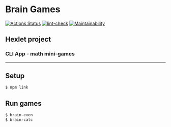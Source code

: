 # Brain Games

[![Actions Status](https://github.com/ArtMan-8/frontend-project-lvl1/workflows/hexlet-check/badge.svg)](https://github.com/ArtMan-8/frontend-project-lvl1/actions) [![lint-check](https://github.com/ArtMan-8/frontend-project-lvl1/actions/workflows/lint-check.yml/badge.svg)](https://github.com/ArtMan-8/frontend-project-lvl1/actions/workflows/lint-check.yml) [![Maintainability](https://api.codeclimate.com/v1/badges/0e7ba3c426a13adee666/maintainability)](https://codeclimate.com/github/ArtMan-8/frontend-project-lvl1/maintainability)

## Hexlet project 
### CLI App - math mini-games

---

## Setup

```bash
$ npm link
```

## Run games

```bash
$ brain-even
$ brain-calc
```